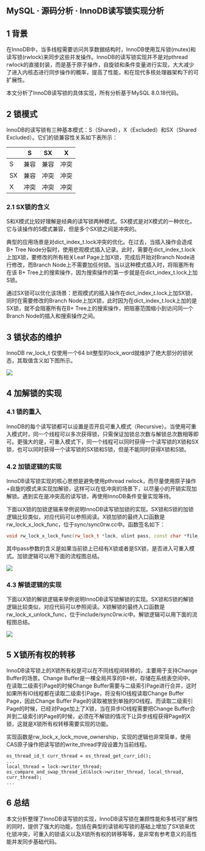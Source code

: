 ## MySQL · 源码分析 · InnoDB读写锁实现分析


    
## 1 背景


在InnoDB中，当多线程需要访问共享数据结构时，InnoDB使用互斥锁(mutex)和读写锁(rwlock)来同步这些并发操作。InnoDB的读写锁实现并不是对pthread rwlock的直接封装，而是基于原子操作，自旋锁和条件变量进行实现，大大减少了进入内核态进行同步操作的概率，提高了性能，和在现代多核处理器架构下的可扩展性。  


本文分析了InnoDB读写锁的具体实现，所有分析基于MySQL 8.0.18代码。  

## 2 锁模式


InnoDB的读写锁有三种基本模式：S（Shared），X（Excluded）和SX（Shared Excluded）。它们的锁兼容性关系如下表所示：

|   | S | SX | X |
| - | - | - | - |
| S | 兼容 | 兼容 | 冲突 |
| SX | 兼容 | 冲突 | 冲突 |
| X | 冲突 | 冲突 | 冲突 |


### 2.1 SX锁的含义


S和X模式比较好理解是经典的读写锁两种模式。SX模式是对X模式的一种优化，它与读操作的S模式兼容，但是多个SX锁之间是冲突的。  


典型的应用场景是对dict_index_t.lock冲突的优化。在过去，当插入操作会造成B+ Tree Node分裂时，使用悲观模式插入记录。此时，需要在dict_index_t.lock上加X锁，要修改的所有相关Leaf Page上加X锁，完成后开始对Branch Node进行修改，而Branch Node上不需要加任何锁。当以这种模式插入时，将阻塞所有在该 B+ Tree上的搜索操作，因为搜索操作的第一步就是在dict_index_t.lock上加S锁。  


通过SX锁可以优化该场景：悲观模式的插入操作在dict_index_t.lock上加SX锁，同时在需要修改的Branch Node上加X锁，此时因为在dict_index_t.lock上加的是SX锁，就不会阻塞所有在B+ Tree上的搜索操作，把阻塞范围缩小到访问同一个Branch Node的插入和搜索操作之间。  

## 3 锁状态的维护


InnoDB rw_lock_t 仅使用一个64 bit整型的lock_word就维护了绝大部分的锁状态，其取值含义如下图所示。  


![][0]  

## 4 加解锁的实现

### 4.1 锁的重入


InnoDB的每个读写锁都可以设置是否开启可重入模式（Recursive）。当使用可重入模式时，同一个线程可以多次获得锁，只需保证加锁总次数与解锁总次数相等即可。更强大的是，可重入模式下，同一个线程可以同时获得一个读写锁的X锁和SX锁，也可以同时获得一个读写锁的SX锁和S锁，但是不能同时获得X锁和S锁。  

### 4.2 加锁逻辑的实现


InnoDB读写锁实现的核心思想是避免使用pthread rwlock，而尽量使用原子操作+自旋的模式来实现加解锁，这样可以在低冲突的场景下，以尽量小的开销实现加解锁。遇到实在是冲突高的读写锁，再使用InnoDB条件变量实现等待。  


下面以X锁的加锁逻辑来举例说明InnoDB读写锁加锁的实现。SX锁和S锁的加锁逻辑比较类似，对应代码可以参照阅读。X锁加锁的最终入口函数是rw_lock_x_lock_func，位于sync/sync0rw.cc中。函数签名如下：  

```cpp
void rw_lock_x_lock_func(rw_lock_t *lock, ulint pass, const char *file_name, ulint line);

```


其中pass参数的含义是如果当前锁上已经有X锁或者是SX锁，是否进入可重入模式。加锁逻辑可以用下面的流程图总结。  


![][1]  

### 4.3 解锁逻辑的实现


下面以X锁的解锁逻辑来举例说明InnoDB读写锁解锁的实现。SX锁和S锁的解锁逻辑比较类似，对应代码可以参照阅读。X锁解锁的最终入口函数是rw_lock_x_unlock_func，位于include/sync0rw.ic中。解锁逻辑可以用下面的流程图总结。  


![][2]  

## 5 X锁所有权的转移


InnoDB读写锁上的X锁所有权是可以在不同线程间转移的，主要用于支持Change Buffer的场景。Change Buffer是一棵全局共享的B+树，存储在系统表空间中。在读取二级索引Page的时候Change Buffer需要与二级索引Page进行合并，这时如果所有IO线程都在读取二级索引Page，将没有IO线程读取Change Buffer Page，因此Change Buffer Page的读取被放到单独的IO线程。而读取二级索引Page的时候，已经对Page加上了X锁，当在异步IO线程需要把Change Buffer合并到二级索引的Page的时候，必须在不解锁的情况下让异步线程获得Page的X锁，这就是X锁所有权转移需要实现的功能。  


实现函数是rw_lock_x_lock_move_ownership，实现的逻辑也非常简单，使用CAS原子操作把读写锁的write_thread字段设置为当前线程。  

```LANG
os_thread_id_t curr_thread = os_thread_get_curr_id();
...
local_thread = lock->writer_thread; 
os_compare_and_swap_thread_id(&lock->writer_thread, local_thread, curr_thread);
...

```

## 6 总结


本文分析整理了InnoDB读写锁的实现，InnoDB读写锁在兼顾性能和多核可扩展性的同时，提供了强大的功能，包括在典型的读锁和写锁的基础上增加了SX锁来优化锁冲突，可重入的锁语义以及X锁所有权的转移等等，是非常有参考意义的高性能并发同步基础代码。  


[0]: http://mysql.taobao.org/monthly/pic/202004/2020-04-26-wanghu-lock_word.jpg
[1]: http://mysql.taobao.org/monthly/pic/202004/2020-04-26-wanghu-x-lock.jpg
[2]: http://mysql.taobao.org/monthly/pic/202004/2020-04-26-wanghu-x-unlock.jpg